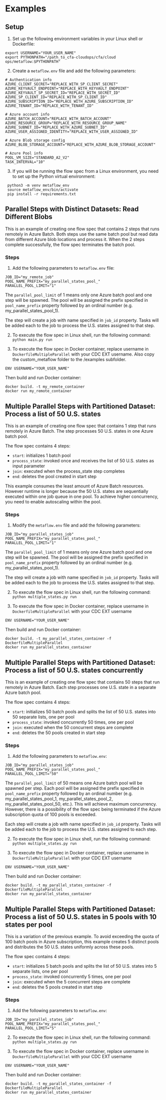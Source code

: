 # Examples

## Setup
1. Set up the following environment variables in your Linux shell or Dockerfile:
 ```text
 export USERNAME="YOUR_USER_NAME"
 export PYTHONPATH="/path_to_cfa-cloudops/cfa/cloud ops/metaflow:$PYTHONPATH"
 ```

2. Create a `metaflow.env` file and add the following parameters:
```text
# Authentication info
AZURE_CLIENT_SECRET="REPLACE_WITH_SP_CLIENT_SECRET"
AZURE_KEYVAULT_ENDPOINT="REPLACE_WITH_KEYVAULT_ENDPOINT"
AZURE_KEYVAULT_SP_SECRET_ID="REPLACE_WITH_SECRET_ID"
AZURE_SP_CLIENT_ID="REPLACE_WITH_SP_CLIENT_ID"
AZURE_SUBSCRIPTION_ID="REPLACE_WITH_AZURE_SUBSCRIPTION_ID"
AZURE_TENANT_ID="REPLACE_WITH_TENANT_ID"

# Azure account info
AZURE_BATCH_ACCOUNT="REPLACE_WITH_BATCH_ACCOUNT"
AZURE_RESOURCE_GROUP="REPLACE_WITH_RESOURCE_GROUP_NAME"
AZURE_SUBNET_ID="REPLACE_WITH_AZURE_SUBNET_ID"
AZURE_USER_ASSIGNED_IDENTITY="REPLACE_WITH_USER_ASSIGNED_ID"

# Azure Blob storage config
AZURE_BLOB_STORAGE_ACCOUNT="REPLACE_WITH_AZURE_BLOB_STORAGE_ACCOUNT"

# Azure Pool info
POOL_VM_SIZE="STANDARD_A2_V2"
TASK_INTERVAL="10"
```
3. If you will be running the flow spec from a Linux environment, you need to set up the Python virtual environment:
```shell
 python3 -m venv metaflow_env
 source metaflow_env/bin/activate
 pip install -r requirements.txt
```

## Parallel Steps with Distinct Datasets: Read Different Blobs
This is an example of creating one flow spec that contains 2 steps that runs remotely in Azure Batch. Both steps use the same batch pool but read data from different Azure blob locations and process it. When the 2 steps complete successfully, the flow spec terminates the batch pool. 

### Steps 
1. Add the following parameters to `metaflow.env` file:
 ```text
 JOB_ID="my_remote_job"
 POOL_NAME_PREFIX="my_parallel_states_pool_"
 PARALLEL_POOL_LIMIT="1"
 ```
 
 The `parallel_pool_limit` of 1 means only one Azure batch pool and one step will be spawned. The pool will be assigned the prefix specified in `pool_name_prefix` property followed by an ordinal number (e.g. my_parallel_states_pool_1).  

 The step will create a job with name specified in `job_id` property. Tasks will be added each to the job to process the U.S. states assigned to that step. 

2. To execute the flow spec in Linux shell, run the following command: `python main.py run`

3. To execute the flow spec in Docker container, replace username in `DockerfileMultipleParallel` with your CDC EXT username. Also copy the custom_metaflow folder to the /examples subfolder. 

 ```text
 ENV USERNAME="YOUR_USER_NAME"
 ```

 Then build and run Docker container:
 ```shell
 docker build. -t my_remote_container
 docker run my_remote_container
 ```


## Multiple Parallel Steps with Partitioned Dataset: Process a list of 50 U.S. states
This is an example of creating one flow spec that contains 1 step that runs remotely in Azure Batch. The step processes 50 U.S. states in one Azure batch pool. 

The flow spec contains 4 steps: 
- `start`: initializes 1 batch pool 
- `process_state`: invoked once and receives the list of 50 U.S. states as input parameter
- `join`: executed when the process_state step completes
- `end`: deletes the pool created in start step

This example consumes the least amount of Azure Batch resources. However runtime is longer because the 50 U.S. states are sequentially executed within one job queue in one pool. To achieve higher concurrency, you need to enable autoscaling within the pool.  

### Steps 
1. Modify the `metaflow.env` file and add the following parameters:
 ```text
 JOB_ID="my_parallel_states_job"
 POOL_NAME_PREFIX="my_parallel_states_pool_"
 PARALLEL_POOL_LIMIT="1"
 ```
 
 The `parallel_pool_limit` of 1 means only one Azure batch pool and one step will be spawned. The pool will be assigned the prefix specified in `pool_name_prefix` property followed by an ordinal number (e.g. my_parallel_states_pool_1).  

 The step will create a job with name specified in `job_id` property. Tasks will be added each to the job to process the U.S. states assigned to that step. 

2. To execute the flow spec in Linux shell, run the following command: `python multiple_states.py run`

3. To execute the flow spec in Docker container, replace username in `DockerfileMultipleParallel` with your CDC EXT username
 ```text
 ENV USERNAME="YOUR_USER_NAME"
 ```

 Then build and run Docker container:
 ```shell
 docker build. -t my_parallel_states_container -f DockerfileMultipleParallel
 docker run my_parallel_states_container
 ```


## Multiple Parallel Steps with Partitioned Dataset: Process a list of 50 U.S. states concurrently
This is an example of creating one flow spec that contains 50 steps that run remotely in Azure Batch. Each step processes one U.S. state in a separate Azure batch pool. 

The flow spec contains 4 steps: 
- `start`: initializes 50 batch pools and splits the list of 50 U.S. states into 50 separate lists, one per pool 
- `process_state`: invoked concurrently 50 times, one per pool
- `join`: executed when the 50 concurrent steps are complete
- `end`: deletes the 50 pools created in start step

### Steps 
1. Add the following parameters to `metaflow.env`:
 ```text
 JOB_ID="my_parallel_states_job"
 POOL_NAME_PREFIX="my_parallel_states_pool_"
 PARALLEL_POOL_LIMIT="50"
 ```
 
 The `parallel_pool_limit` of 50 means one Azure batch pool will be spawned per step. Each pool will be assigned the prefix specified in `pool_name_prefix` property followed by an ordinal number (e.g. my_parallel_states_pool_1, my_parallel_states_pool_2, my_parallel_states_pool_50, etc.). This will achieve maximum concurrency. However, there is a possibility of the flow spec being terminated if the Azure subscription quota of 100 pools is exceeded. 

 Each step will create a job with name specified in `job_id` property. Tasks will be added each to the job to process the U.S. states assigned to each step. 

2. To execute the flow spec in Linux shell, run the following command: `python multiple_states.py run`

3. To execute the flow spec in Docker container, replace username in `DockerfileMultipleParallel` with your CDC EXT username
 ```text
 ENV USERNAME="YOUR_USER_NAME"
 ```

 Then build and run Docker container:
 ```shell
 docker build. -t my_parallel_states_container -f DockerfileMultipleParallel
 docker run my_parallel_states_container
 ```


## Multiple Parallel Steps with Partitioned Dataset: Process a list of 50 U.S. states in 5 pools with 10 states per pool
This is a variation of the previous example. To avoid exceeding the quota of 100 batch pools in Azure subscription, this example creates 5 distinct pools and distributes the 50 U.S. states uniformly across these pools. 

The flow spec contains 4 steps: 
- `start`: initializes 5 batch pools and splits the list of 50 U.S. states into 5 separate lists, one per pool 
- `process_state`: invoked concurrently 5 times, one per pool
- `join`: executed when the 5 concurrent steps are complete
- `end`: deletes the 5 pools created in start step


### Steps 
1. Add the following parameters to `metaflow.env`:
 ```text
 JOB_ID="my_parallel_states_job"
 POOL_NAME_PREFIX="my_parallel_states_pool_"
 PARALLEL_POOL_LIMIT="5"
 ```
 
2. To execute the flow spec in Linux shell, run the following command: `python multiple_states.py run`

3. To execute the flow spec in Docker container, replace username in `DockerfileMultipleParallel` with your CDC EXT username
 ```text
 ENV USERNAME="YOUR_USER_NAME"
 ```

 Then build and run Docker container:
 ```shell
 docker build. -t my_parallel_states_container -f DockerfileMultipleParallel
 docker run my_parallel_states_container
 ```